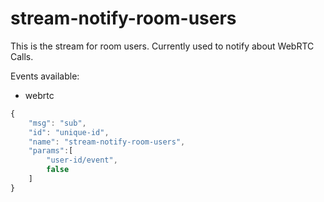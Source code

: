 # stream-notify-room-users

This is the stream for room users. Currently used to notify about WebRTC Calls.

Events available:

* webrtc

```javascript
{
    "msg": "sub",
    "id": "unique-id",
    "name": "stream-notify-room-users",
    "params":[
        "user-id/event",
        false
    ]
}
```
